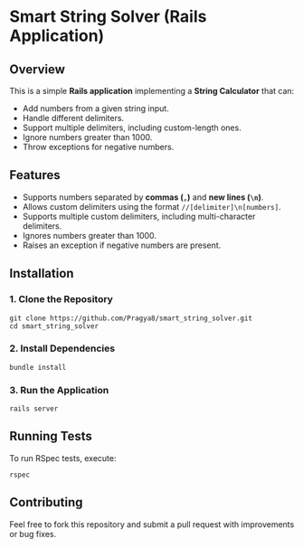 # Smart String Solver (Rails Application)

## Overview
This is a simple **Rails application** implementing a **String Calculator** that can:
- Add numbers from a given string input.
- Handle different delimiters.
- Support multiple delimiters, including custom-length ones.
- Ignore numbers greater than 1000.
- Throw exceptions for negative numbers.

## Features
- Supports numbers separated by **commas (`,`)** and **new lines (`\n`)**.
- Allows custom delimiters using the format `//[delimiter]\n[numbers]`.
- Supports multiple custom delimiters, including multi-character delimiters.
- Ignores numbers greater than 1000.
- Raises an exception if negative numbers are present.

## Installation
### 1. Clone the Repository
```
git clone https://github.com/Pragya8/smart_string_solver.git
cd smart_string_solver
```

### 2. Install Dependencies
```
bundle install
```

### 3. Run the Application
```
rails server
```

## Running Tests
To run RSpec tests, execute:
```
rspec
```

## Contributing
Feel free to fork this repository and submit a pull request with improvements or bug fixes.
